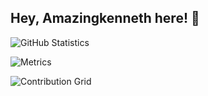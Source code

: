 ## Hey, Amazingkenneth here! :horse:

![GitHub Statistics](https://github-readme-stats.vercel.app/api?username=Amazingkenneth&theme=dark&show_icons=true)

![Metrics](https://amazingkenneth.github.io/Amazingkenneth/github-metrics.svg)

![Contribution Grid](https://amazingkenneth.github.io/Amazingkenneth/github-contribution-grid-snake.svg)
